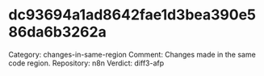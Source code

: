 # dc93694a1ad8642fae1d3bea390e586da6b3262a

Category: changes-in-same-region
Comment: Changes made in the same code region.
Repository: n8n
Verdict: diff3-afp